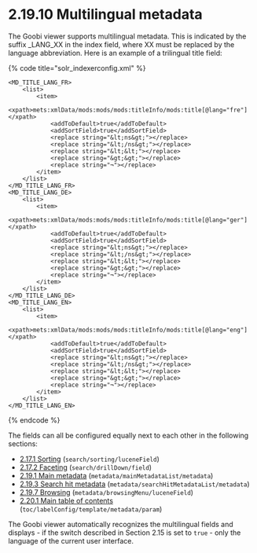 # 2.19.10 Multilingual metadata

The Goobi viewer supports multilingual metadata. This is indicated by the suffix \_LANG\_XX in the index field, where XX must be replaced by the language abbreviation. Here is an example of a trilingual title field:

{% code title="solr\_indexerconfig.xml" %}
```markup
<MD_TITLE_LANG_FR>
    <list>
        <item>
            <xpath>mets:xmlData/mods:mods/mods:titleInfo/mods:title[@lang="fre"]</xpath>
            <addToDefault>true</addToDefault>
            <addSortField>true</addSortField>
            <replace string="&lt;ns&gt;"></replace>
            <replace string="&lt;/ns&gt;"></replace>
            <replace string="&lt;&lt;"></replace>
            <replace string="&gt;&gt;"></replace>
            <replace string="¬"></replace>
        </item>
    </list>
</MD_TITLE_LANG_FR>
<MD_TITLE_LANG_DE>
    <list>
        <item>
            <xpath>mets:xmlData/mods:mods/mods:titleInfo/mods:title[@lang="ger"]</xpath>
            <addToDefault>true</addToDefault>
            <addSortField>true</addSortField>
            <replace string="&lt;ns&gt;"></replace>
            <replace string="&lt;/ns&gt;"></replace>
            <replace string="&lt;&lt;"></replace>
            <replace string="&gt;&gt;"></replace>
            <replace string="¬"></replace>
        </item>
    </list>
</MD_TITLE_LANG_DE>
<MD_TITLE_LANG_EN>
    <list>
        <item>
            <xpath>mets:xmlData/mods:mods/mods:titleInfo/mods:title[@lang="eng"]</xpath>
            <addToDefault>true</addToDefault>
            <addSortField>true</addSortField>
            <replace string="&lt;ns&gt;"></replace>
            <replace string="&lt;/ns&gt;"></replace>
            <replace string="&lt;&lt;"></replace>
            <replace string="&gt;&gt;"></replace>
            <replace string="¬"></replace>
        </item>
    </list>
</MD_TITLE_LANG_EN>
```
{% endcode %}

The fields can all be configured equally next to each other in the following sections:

* [2.17.1 Sorting](https://docs.intranda.com/goobi-viewer-en/2/2.17/2.17.1) \(`search/sorting/luceneField`\)
* [2.17.2 Faceting](https://docs.intranda.com/goobi-viewer-en/2/2.17/2.17.2) \(`search/drillDown/field`\)
* [2.19.1 Main metadata](https://docs.intranda.com/goobi-viewer-en/2/2.19/2.19.1) \(`metadata/mainMetadataList/metadata`\)
* [2.19.3 Search hit metadata](https://docs.intranda.com/goobi-viewer-en/2/2.19/2.19.3) \(`metadata/searchHitMetadataList/metadata`\)
* [2.19.7 Browsing](https://docs.intranda.com/goobi-viewer-en/2/2.19/2.19.8) \(`metadata/browsingMenu/luceneField`\)
* [2.20.1 Main table of contents](https://docs.intranda.com/goobi-viewer-en/2/2.20/2.20.1) \(`toc/labelConfig/template/metadata/param`\)

The Goobi viewer automatically recognizes the multilingual fields and displays - if the switch described in Section 2.15 is set to `true` - only the language of the current user interface.

